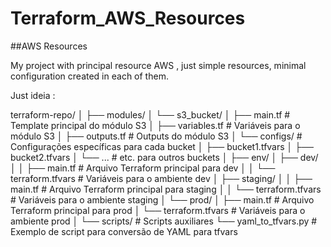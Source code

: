 # Terraform_AWS_Resources
##AWS Resources


My project with principal resource AWS , just simple resources, minimal configuration created in each of them.

Just ideia :

terraform-repo/
│
├── modules/
│   └── s3_bucket/
│       ├── main.tf            # Template principal do módulo S3
│       ├── variables.tf       # Variáveis para o módulo S3
│       ├── outputs.tf         # Outputs do módulo S3
│       └── configs/           # Configurações específicas para cada bucket
│           ├── bucket1.tfvars
│           ├── bucket2.tfvars
│           └── ...            # etc. para outros buckets
│
├── env/
│   ├── dev/
│   │   ├── main.tf            # Arquivo Terraform principal para dev
│   │   └── terraform.tfvars   # Variáveis para o ambiente dev
│   ├── staging/
│   │   ├── main.tf            # Arquivo Terraform principal para staging
│   │   └── terraform.tfvars   # Variáveis para o ambiente staging
│   └── prod/
│       ├── main.tf            # Arquivo Terraform principal para prod
│       └── terraform.tfvars   # Variáveis para o ambiente prod
│
└── scripts/                   # Scripts auxiliares
    └── yaml_to_tfvars.py      # Exemplo de script para conversão de YAML para tfvars
